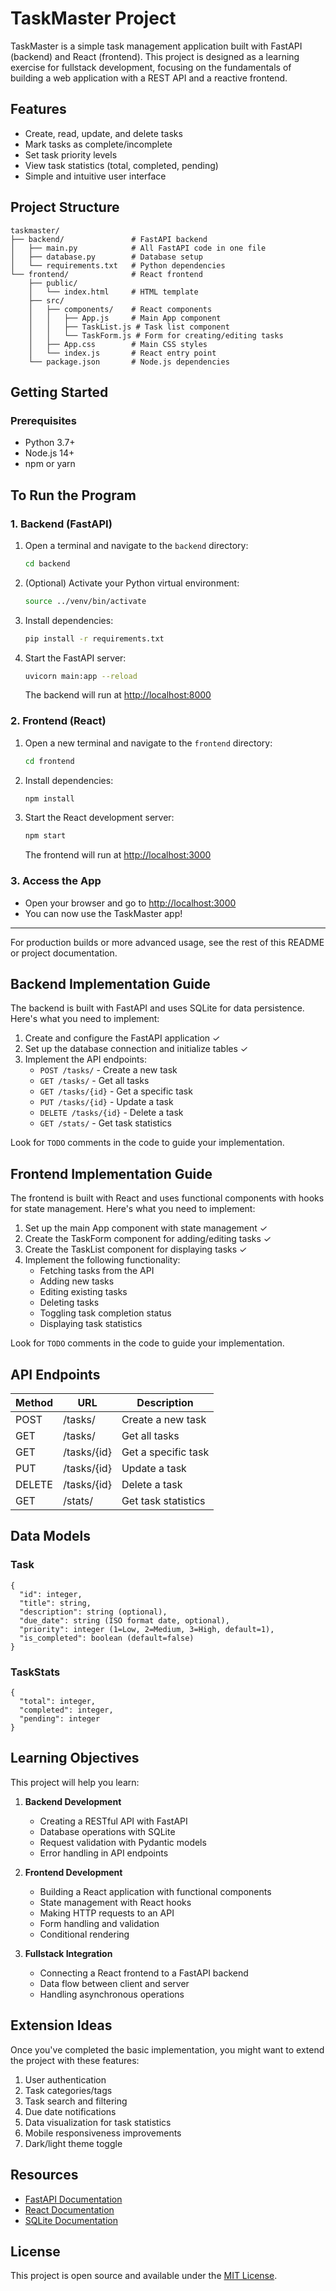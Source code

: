 # TaskMaster Project

TaskMaster is a simple task management application built with FastAPI (backend) and React (frontend). This project is designed as a learning exercise for fullstack development, focusing on the fundamentals of building a web application with a REST API and a reactive frontend.

## Features

- Create, read, update, and delete tasks
- Mark tasks as complete/incomplete
- Set task priority levels
- View task statistics (total, completed, pending)
- Simple and intuitive user interface

## Project Structure

```
taskmaster/
├── backend/               # FastAPI backend
│   ├── main.py            # All FastAPI code in one file
│   ├── database.py        # Database setup
│   └── requirements.txt   # Python dependencies
└── frontend/              # React frontend
    ├── public/
    │   └── index.html     # HTML template
    ├── src/
    │   ├── components/    # React components
    │   │   ├── App.js     # Main App component
    │   │   ├── TaskList.js # Task list component
    │   │   └── TaskForm.js # Form for creating/editing tasks
    │   ├── App.css        # Main CSS styles
    │   └── index.js       # React entry point
    └── package.json       # Node.js dependencies
```

## Getting Started

### Prerequisites

- Python 3.7+
- Node.js 14+
- npm or yarn

## To Run the Program

### 1. Backend (FastAPI)

1. Open a terminal and navigate to the `backend` directory:
   ```bash
   cd backend
   ```
2. (Optional) Activate your Python virtual environment:
   ```bash
   source ../venv/bin/activate
   ```
3. Install dependencies:
   ```bash
   pip install -r requirements.txt
   ```
4. Start the FastAPI server:
   ```bash
   uvicorn main:app --reload
   ```
   The backend will run at [http://localhost:8000](http://localhost:8000)

### 2. Frontend (React)

1. Open a new terminal and navigate to the `frontend` directory:
   ```bash
   cd frontend
   ```
2. Install dependencies:
   ```bash
   npm install
   ```
3. Start the React development server:
   ```bash
   npm start
   ```
   The frontend will run at [http://localhost:3000](http://localhost:3000)

### 3. Access the App

- Open your browser and go to [http://localhost:3000](http://localhost:3000)
- You can now use the TaskMaster app!

---

For production builds or more advanced usage, see the rest of this README or project documentation.

## Backend Implementation Guide

The backend is built with FastAPI and uses SQLite for data persistence. Here's what you need to implement:

1. Create and configure the FastAPI application ✓
2. Set up the database connection and initialize tables ✓
3. Implement the API endpoints:
   - `POST /tasks/` - Create a new task
   - `GET /tasks/` - Get all tasks
   - `GET /tasks/{id}` - Get a specific task
   - `PUT /tasks/{id}` - Update a task
   - `DELETE /tasks/{id}` - Delete a task
   - `GET /stats/` - Get task statistics

Look for `TODO` comments in the code to guide your implementation.

## Frontend Implementation Guide

The frontend is built with React and uses functional components with hooks for state management. Here's what you need to implement:

1. Set up the main App component with state management ✓
2. Create the TaskForm component for adding/editing tasks ✓
3. Create the TaskList component for displaying tasks ✓
4. Implement the following functionality:
   - Fetching tasks from the API
   - Adding new tasks
   - Editing existing tasks
   - Deleting tasks
   - Toggling task completion status
   - Displaying task statistics

Look for `TODO` comments in the code to guide your implementation.

## API Endpoints

| Method | URL | Description |
|--------|-----|-------------|
| POST | /tasks/ | Create a new task |
| GET | /tasks/ | Get all tasks |
| GET | /tasks/{id} | Get a specific task |
| PUT | /tasks/{id} | Update a task |
| DELETE | /tasks/{id} | Delete a task |
| GET | /stats/ | Get task statistics |

## Data Models

### Task

```
{
  "id": integer,
  "title": string,
  "description": string (optional),
  "due_date": string (ISO format date, optional),
  "priority": integer (1=Low, 2=Medium, 3=High, default=1),
  "is_completed": boolean (default=false)
}
```

### TaskStats

```
{
  "total": integer,
  "completed": integer,
  "pending": integer
}
```

## Learning Objectives

This project will help you learn:

1. **Backend Development**
   - Creating a RESTful API with FastAPI
   - Database operations with SQLite
   - Request validation with Pydantic models
   - Error handling in API endpoints

2. **Frontend Development**
   - Building a React application with functional components
   - State management with React hooks
   - Making HTTP requests to an API
   - Form handling and validation
   - Conditional rendering

3. **Fullstack Integration**
   - Connecting a React frontend to a FastAPI backend
   - Data flow between client and server
   - Handling asynchronous operations

## Extension Ideas

Once you've completed the basic implementation, you might want to extend the project with these features:

1. User authentication
2. Task categories/tags
3. Task search and filtering
4. Due date notifications
5. Data visualization for task statistics
6. Mobile responsiveness improvements
7. Dark/light theme toggle

## Resources

- [FastAPI Documentation](https://fastapi.tiangolo.com/)
- [React Documentation](https://reactjs.org/docs/getting-started.html)
- [SQLite Documentation](https://www.sqlite.org/docs.html)

## License

This project is open source and available under the [MIT License](LICENSE).